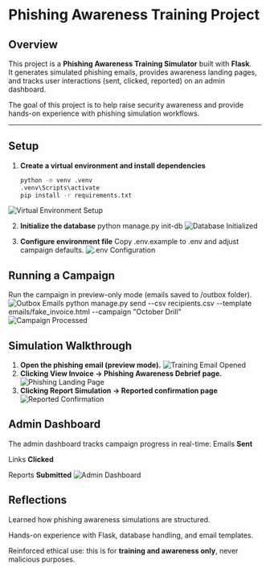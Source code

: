 # Phishing Awareness Training Project

## Overview
This project is a **Phishing Awareness Training Simulator** built with **Flask**.  
It generates simulated phishing emails, provides awareness landing pages, and tracks user interactions (sent, clicked, reported) on an admin dashboard.

The goal of this project is to help raise security awareness and provide hands-on experience with phishing simulation workflows.

---

## Setup

1. **Create a virtual environment and install dependencies**
   ```bash
   python -m venv .venv
   .venv\Scripts\activate
   pip install -r requirements.txt
![Virtual Environment Setup](screenshots/Terminal_venv.png)
   
2. **Initialize the database**
   python manage.py init-db
   ![Database Initialized](screenshots/database_initialized.png)


4. **Configure environment file**
   Copy .env.example to .env and adjust campaign defaults.
![.env Configuration](screenshots/file%20.env%20opened.png)

## Running a Campaign
Run the campaign in preview-only mode (emails saved to /outbox folder).
![Outbox Emails](screenshots/outbox%20folder%20with%20HTML%20files.png)
  python manage.py send --csv recipients.csv --template emails/fake_invoice.html --campaign "October Drill"
![Campaign Processed](screenshots/Terminal%20Campaign%20processed%20in%20preview%20mode.png)
  
## Simulation Walkthrough
1.  **Open the phishing email (preview mode).**
![Training Email Opened](screenshots/opened%20training%20email.png)
2.  **Clicking View Invoice -> Phishing Awareness Debrief page.**
![Phishing Landing Page](screenshots/Landing%20Page.png)
3.  **Clicking Report Simulation -> Reported confirmation page**
![Reported Confirmation](screenshots/Reported%20Page.png)

## Admin Dashboard
The admin dashboard tracks campaign progress in real-time:
Emails **Sent**

Links **Clicked**

Reports **Submitted**
![Admin Dashboard](screenshots/Dashboard%20sent_clicked_reported%20updated.png)


## Reflections
Learned how phishing awareness simulations are structured.

Hands-on experience with Flask, database handling, and email templates.

Reinforced ethical use: this is for **training and awareness only**, never malicious purposes.

